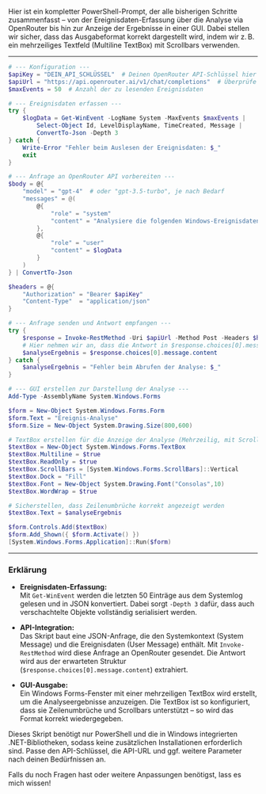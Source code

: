Hier ist ein kompletter PowerShell-Prompt, der alle bisherigen Schritte zusammenfasst – von der Ereignisdaten-Erfassung über die Analyse via OpenRouter bis hin zur Anzeige der Ergebnisse in einer GUI. Dabei stellen wir sicher, dass das Ausgabeformat korrekt dargestellt wird, indem wir z. B. ein mehrzeiliges Textfeld (Multiline TextBox) mit Scrollbars verwenden.

---

```powershell
# --- Konfiguration ---
$apiKey = "DEIN_API_SCHLÜSSEL"  # Deinen OpenRouter API-Schlüssel hier einfügen
$apiUrl = "https://api.openrouter.ai/v1/chat/completions"  # Überprüfe die korrekte URL in der OpenRouter-Dokumentation
$maxEvents = 50  # Anzahl der zu lesenden Ereignisdaten

# --- Ereignisdaten erfassen ---
try {
    $logData = Get-WinEvent -LogName System -MaxEvents $maxEvents |
        Select-Object Id, LevelDisplayName, TimeCreated, Message |
        ConvertTo-Json -Depth 3
} catch {
    Write-Error "Fehler beim Auslesen der Ereignisdaten: $_"
    exit
}

# --- Anfrage an OpenRouter API vorbereiten ---
$body = @{
    "model" = "gpt-4"  # oder "gpt-3.5-turbo", je nach Bedarf
    "messages" = @(
        @{
            "role" = "system"
            "content" = "Analysiere die folgenden Windows-Ereignisdaten und gib eine verständliche Zusammenfassung sowie mögliche Ursachen von Fehlern an."
        },
        @{
            "role" = "user"
            "content" = $logData
        }
    )
} | ConvertTo-Json

$headers = @{
    "Authorization" = "Bearer $apiKey"
    "Content-Type"  = "application/json"
}

# --- Anfrage senden und Antwort empfangen ---
try {
    $response = Invoke-RestMethod -Uri $apiUrl -Method Post -Headers $headers -Body $body
    # Hier nehmen wir an, dass die Antwort in $response.choices[0].message.content enthalten ist.
    $analyseErgebnis = $response.choices[0].message.content
} catch {
    $analyseErgebnis = "Fehler beim Abrufen der Analyse: $_"
}

# --- GUI erstellen zur Darstellung der Analyse ---
Add-Type -AssemblyName System.Windows.Forms

$form = New-Object System.Windows.Forms.Form
$form.Text = "Ereignis-Analyse"
$form.Size = New-Object System.Drawing.Size(800,600)

# TextBox erstellen für die Anzeige der Analyse (Mehrzeilig, mit Scrollbar)
$textBox = New-Object System.Windows.Forms.TextBox
$textBox.Multiline = $true
$textBox.ReadOnly = $true
$textBox.ScrollBars = [System.Windows.Forms.ScrollBars]::Vertical
$textBox.Dock = "Fill"
$textBox.Font = New-Object System.Drawing.Font("Consolas",10)
$textBox.WordWrap = $true

# Sicherstellen, dass Zeilenumbrüche korrekt angezeigt werden
$textBox.Text = $analyseErgebnis

$form.Controls.Add($textBox)
$form.Add_Shown({ $form.Activate() })
[System.Windows.Forms.Application]::Run($form)
```

---

### Erklärung

- **Ereignisdaten-Erfassung:**  
  Mit `Get-WinEvent` werden die letzten 50 Einträge aus dem Systemlog gelesen und in JSON konvertiert. Dabei sorgt `-Depth 3` dafür, dass auch verschachtelte Objekte vollständig serialisiert werden.

- **API-Integration:**  
  Das Skript baut eine JSON-Anfrage, die den Systemkontext (System Message) und die Ereignisdaten (User Message) enthält. Mit `Invoke-RestMethod` wird diese Anfrage an OpenRouter gesendet. Die Antwort wird aus der erwarteten Struktur (`$response.choices[0].message.content`) extrahiert.

- **GUI-Ausgabe:**  
  Ein Windows Forms-Fenster mit einer mehrzeiligen TextBox wird erstellt, um die Analyseergebnisse anzuzeigen. Die TextBox ist so konfiguriert, dass sie Zeilenumbrüche und Scrollbars unterstützt – so wird das Format korrekt wiedergegeben.

Dieses Skript benötigt nur PowerShell und die in Windows integrierten .NET-Bibliotheken, sodass keine zusätzlichen Installationen erforderlich sind. Passe den API-Schlüssel, die API-URL und ggf. weitere Parameter nach deinen Bedürfnissen an.

Falls du noch Fragen hast oder weitere Anpassungen benötigst, lass es mich wissen!